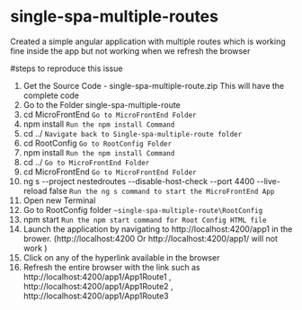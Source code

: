 # single-spa-multiple-routes
Created a simple angular application with multiple routes which is working fine inside the app but not working when we refresh the browser

#steps to reproduce this issue
1. Get the Source Code  - single-spa-multiple-route.zip This will have the complete code
2. Go to the Folder single-spa-multiple-route
3. cd MicroFrontEnd  `Go to MicroFrontEnd Folder`
4. npm install       `Run the npm install Command`
5. cd ../   `Navigate back to Single-spa-multiple-route folder`
6. cd RootConfig  `Go to RootConfig Folder`
7. npm install `Run the npm install Command`
8. cd ../  `Go to MicroFrontEnd Folder`
9. cd MicroFrontEnd  `Go to MicroFrontEnd Folder`
10. ng s --project nestedroutes --disable-host-check --port 4400 --live-reload false `Run the ng s command to start the MicroFrontEnd App`
11. Open new Terminal 
12. Go to RootConfig folder `~single-spa-multiple-route\RootConfig`
13. npm start `Run the npm start command for Root Config HTML file`
14. Launch the application by navigating to http://localhost:4200/app1 in the brower. (http://localhost:4200 Or http://localhost:4200/app1/ will not work )
15. Click on any of the hyperlink available in the browser
16. Refresh the entire browser with the link such as http://localhost:4200/app1/App1Route1 , http://localhost:4200/app1/App1Route2 , http://localhost:4200/app1/App1Route3
